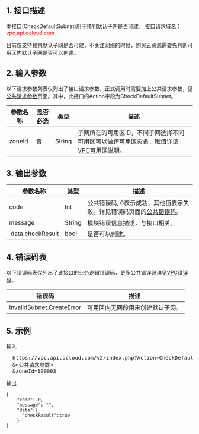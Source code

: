 ## 1. 接口描述
 本接口(CheckDefaultSubnet)用于预判默认子网是否可建。
接口请求域名：<font style="color:red">vpc.api.qcloud.com</font>

目前仅支持预判默认子网是否可建，不关注网络的时候，购买云资源需要先判断可用区内默认子网是否可以创建。


## 2. 输入参数
以下请求参数列表仅列出了接口请求参数，正式调用时需要加上公共请求参数，见<a href=" https://intl.cloud.tencent.com/doc/api/372/4153" title="公共请求参数">公共请求参数</a>页面。其中，此接口的Action字段为CheckDefaultSubnet。

| 参数名称 | 是否必选  | 类型 | 描述 |
|---------|---------|---------|---------|
| zoneId | 否 | String | 子网所在的可用区ID，不同子网选择不同可用区可以做跨可用区灾备，取值详见<a href="https://intl.cloud.tencent.com/doc/product/215/4927#.E5.8F.AF.E7.94.A8.E5.8C.BA.EF.BC.88zone.EF.BC.89">VPC可用区说明</a>。 |


## 3. 输出参数

| 参数名称 | 类型 | 描述 |
|---------|---------|---------|
| code | Int | 公共错误码, 0表示成功，其他值表示失败。详见错误码页面的<a href="https://intl.cloud.tencent.com/document/product/377/8946">公共错误码</a>。 |
| message | String | 模块错误信息描述，与接口相关。|
| data.checkResult | bool | 是否可以创建。|

  ## 4. 错误码表
  以下错误码表仅列出了该接口的业务逻辑错误码，更多公共错误码详见<a href="https://intl.cloud.tencent.com/doc/api/245/4924" title="VPC错误码">VPC错误码</a>。

| 错误码 | 描述 |
|---------|---------|
| InvalidSubnet.CreateError | 可用区内无网段用来创建默认子网。 |

## 5. 示例

输入
<pre>
  https://vpc.api.qcloud.com/v2/index.php?Action=CheckDefaultSubnet
  &<<a href="https://intl.cloud.tencent.com/doc/api/229/6976">公共请求参数</a>>
  &zoneId=100003
</pre>

输出
```
{
    "code": 0,
    "message": "",
    "data":{
      "checkResult":true
    }
}

```


